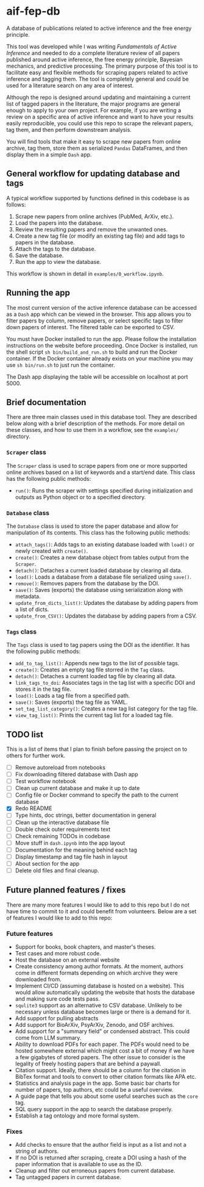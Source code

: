 # aif-fep-db
A database of publications related to active inference and the free energy principle.

This tool was developed while I was writing *Fundamentals of Active Inference* and needed to do a complete literature review of all papers published around active inference, the free energy principle, Bayesian mechanics, and predictive processing. The primary purpose of this tool is to facilitate easy and flexible methods for scraping papers related to active inference and tagging them. The tool is completely general and could be used for a literature search on any area of interest.

Although the repo is designed around updating and maintaining a current list of tagged papers in the literature, the major programs are general enough to apply to your own project. For example, if you are writing a review on a specific area of active inference and want to have your results easily reproducible, you could use this repo to scrape the relevant papers, tag them, and then perform downstream analysis.

You will find tools that make it easy to scrape new papers from online archive, tag them, store them as serialized `Pandas` DataFrames, and then display them in a simple `Dash` app.

## General workflow for updating database and tags

A typical workflow supported by functions defined in this codebase is as follows:

1. Scrape new papers from online archives (PubMed, ArXiv, etc.).
2. Load the papers into the database.
3. Review the resulting papers and remove the unwanted ones.
4. Create a new tag file (or modify an existing tag file) and add tags to papers in the database.
5. Attach the tags to the database.
6. Save the database.
7. Run the app to view the database.

This workflow is shown in detail in `examples/0_workflow.ipynb`.

## Running the app

The most current version of the active inference database can be accessed as a `Dash` app which can be viewed in the browser. This app allows you to filter papers by column, remove papers, or select specific tags to filter down papers of interest. The filtered table can be exported to CSV.

You must have Docker installed to run the app. Please follow the installation instructions on the website before proceeding. Once Docker is installed, run the shell script `sh bin/build_and_run.sh` to build and run the Docker container. If the Docker container already exists on your machine you may use `sh bin/run.sh` to just run the container.

The Dash app displaying the table will be accessible on localhost at port 5000.

## Brief documentation

There are three main classes used in this database tool. They are described below along with a brief description of the methods. For more detail on these classes, and how to use them in a workflow, see the `examples/` directory.

### `Scraper` class

The `Scraper` class is used to scrape papers from one or more supported online archives based on a list of keywords and a start/end date. This class has the following public methods:
* `run()`: Runs the scraper with settings specified during initialization and outputs as Python object or to a specified directory.

### `Database` class

The `Database` class is used to store the paper database and allow for manipulation of its contents. This class has the following public methods:
* `attach_tags()`: Adds tags to an existing database loaded with `load()` or newly created with `create()`.
* `create()`: Creates a new database object from tables output from the `Scraper`.
* `detach()`: Detaches a current loaded database by clearing all data.
* `load()`: Loads a database from a database file serialized using `save()`.
* `remove()`: Removes papers from the database by the DOI.
* `save()`: Saves (exports) the database using serialization along with metadata.
* `update_from_dicts_list()`: Updates the database by adding papers from a list of dicts.
* `update_from_CSV()`: Updates the database by adding papers from a CSV.

### `Tags` class

The `Tags` class is used to tag papers using the DOI as the identifier. It has the following public methods:
* `add_to_tag_list()`: Appends new tags to the list of possible tags.
* `create()`: Creates an empty tag file storred in the `Tag` class.
* `detach()`: Detaches a current loaded tag file by clearing all data.
* `link_tags_to_doi`: Associates tags in the tag list with a specific DOI and stores it in the tag file.
* `load()`: Loads a tag file from a specified path.
* `save()`: Saves (exports) the tag file as YAML.
* `set_tag_list_category()`: Creates a new tag list category for the tag file.
* `view_tag_list()`: Prints the current tag list for a loaded tag file.

## TODO list

This is a list of items that I plan to finish before passing the project on to others for further work.
- [ ] Remove autoreload from notebooks
- [ ] Fix downloading filtered database with Dash app
- [ ] Test workflow notebook
- [ ] Clean up current database and make it up to date
- [ ] Config file or Docker command to specify the path to the current database
- [X] Redo README
- [ ] Type hints, doc strings, better documentation in general
- [ ] Clean up the interactive database file
- [ ] Double check outer requirements text
- [ ] Check remaining TODOs in codebase
- [ ] Move stuff in `dash.ipynb` into the app layout
- [ ] Documentation for the meaning behind each tag
- [ ] Display timestamp and tag file hash in layout
- [ ] About section for the app
- [ ] Delete old files and final cleanup.

## Future planned features / fixes

There are many more features I would like to add to this repo but I do not have time to commit to it and could benefit from volunteers. Below are a set of features I would like to add to this repo:

### Future features
* Support for books, book chapters, and master's theses.
* Test cases and more robust code.
* Host the database on an external website
* Create consistency among author formats. At the moment, authors come in different formats depending on which archive they were downloaded from.
* Implement CI/CD (assuming database is hosted on a website). This would allow automatically updating the website that hosts the database and making sure code tests pass.
* `squlite3` support as an alternative to CSV database. Unlikely to be necessary unless database becomes large or there is a demand for it.
* Add support for pulling abstracts
* Add support for BioArXiv, PsyArXiv, Zenodo, and OSF archives.
* Add support for a "summary field" or condensed abstract. This could come from LLM summary.
* Ability to download PDFs for each paper. The PDFs would need to be hosted somewhere external which might cost a bit of money if we have a few gigabytes of stored papers. The other issue to consider is the legality of freely hosting papers that are behind a paywall.
* Citation support. Ideally, there should be a column for the citation in BibTex format and tools to convert to other citation formats like APA etc.
* Statistics and analysis page in the app. Some basic bar charts for number of papers, top authors, etc could be a useful overview.
* A guide page that tells you about some useful searches such as the `core` tag.
* SQL query support in the app to search the database properly.
* Establish a tag ontology and more formal system.

### Fixes
* Add checks to ensure that the author field is input as a list and not a string of authors.
* If no DOI is returned after scraping, create a DOI using a hash of the paper information that is available to use as the ID.
* Cleanup and filter out erroneous papers from current database.
* Tag untagged papers in current database.
